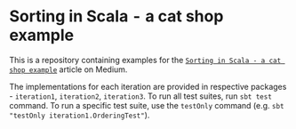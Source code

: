 # Sorting in Scala  -  a cat shop example

This is a repository containing examples for the [`Sorting in Scala - a cat shop example`](https://medium.com/@semenov.antony97/sorting-in-scala-a-cat-shop-example-1888b843056b) article on Medium.

The implementations for each iteration are provided in respective packages - `iteration1`, `iteration2`, `iteration3`. To run all test suites, run `sbt test` command. To run a specific test suite, use the `testOnly` command (e.g. `sbt "testOnly iteration1.OrderingTest"`).
